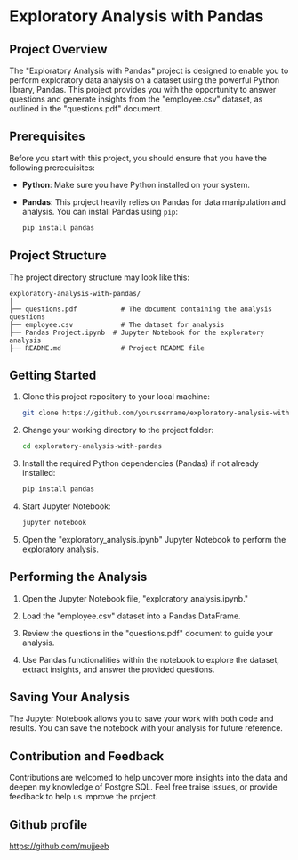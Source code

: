# Exploratory Analysis with Pandas

## Project Overview

The "Exploratory Analysis with Pandas" project is designed to enable you to perform exploratory data analysis on a dataset using the powerful Python library, Pandas. This project provides you with the opportunity to answer questions and generate insights from the "employee.csv" dataset, as outlined in the "questions.pdf" document.

## Prerequisites

Before you start with this project, you should ensure that you have the following prerequisites:

- **Python**: Make sure you have Python installed on your system.

- **Pandas**: This project heavily relies on Pandas for data manipulation and analysis. You can install Pandas using `pip`:

  ```bash
  pip install pandas
  ```

## Project Structure

The project directory structure may look like this:

```
exploratory-analysis-with-pandas/
│
├── questions.pdf           # The document containing the analysis questions
├── employee.csv            # The dataset for analysis
├── Pandas Project.ipynb  # Jupyter Notebook for the exploratory analysis
├── README.md               # Project README file
```

## Getting Started

1. Clone this project repository to your local machine:

   ```bash
   git clone https://github.com/yourusername/exploratory-analysis-with-pandas.git
   ```

2. Change your working directory to the project folder:

   ```bash
   cd exploratory-analysis-with-pandas
   ```

3. Install the required Python dependencies (Pandas) if not already installed:

   ```bash
   pip install pandas
   ```

4. Start Jupyter Notebook:

   ```bash
   jupyter notebook
   ```

5. Open the "exploratory_analysis.ipynb" Jupyter Notebook to perform the exploratory analysis.

## Performing the Analysis

1. Open the Jupyter Notebook file, "exploratory_analysis.ipynb."

2. Load the "employee.csv" dataset into a Pandas DataFrame.

3. Review the questions in the "questions.pdf" document to guide your analysis.

4. Use Pandas functionalities within the notebook to explore the dataset, extract insights, and answer the provided questions.

## Saving Your Analysis

The Jupyter Notebook allows you to save your work with both code and results. You can save the notebook with your analysis for future reference.



## Contribution and Feedback

Contributions are welcomed to help uncover more insights into the data and deepen my knowledge of Postgre SQL. Feel free traise issues, or provide feedback to help us improve the project.


## Github profile
https://github.com/mujjeeb
